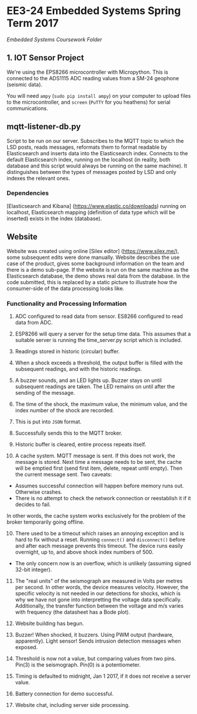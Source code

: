 # EE3-24 Embedded Systems Spring Term 2017
_Embedded Systems Coursework Folder_
## 1. IOT Sensor Project

We're using the EPS8266 microcontroller with Micropython. This is connected to the ADS1115 ADC reading values from a SM-24 geophone (seismic data).

You will need `ampy` (`sudo pip install ampy`) on your computer to upload files to the microcontroller, and `screen` (`PuTTY` for you heathens) for serial communications.

## mqtt-listener-db.py
Script to be run on our server. Subscribes to the MQTT topic to which the LSD posts, reads messages, reformats them to format readable by Elasticsearch and inserts data into the Elasticsearch index. Connects to the default Elasticsearch index, running on the localhost (in reality, both database and this script would always be running on the same machine). It distinguishes between the types of messages posted by LSD and only indexes the relevant ones.
### Dependencies
[Elasticsearch and Kibana] (https://www.elastic.co/downloads) running on localhost, Elasticsearch mapping (definition of data type which will be inserted) exists in the index (database).

## Website
Website was created using online [Silex editor] (https://www.silex.me/), some subsequent edits were done manually. Website describes the use case of the product, gives some background information on the team and there is a demo sub-page. If the website is run on the same machine as the Elasticsearch database, the demo shows real data from the database. In the code submitted, this is replaced by a static picture to illustrate how the consumer-side of the data processing looks like.


### Functionality and Processing Information
1. ADC configured to read data from sensor. ES8266 configured to read data from ADC.

2. ESP8266 will query a server for the setup time data. This assumes that a suitable server is running the time_server.py script which is included.

2. Readings stored in historic (circular) buffer.

3. When a shock exceeds a threshold, the output buffer is filled with the subsequent readings, and with the historic readings.

4. A buzzer sounds, and an LED lights up. Buzzer stays on until subsequent readings are taken. The LED remains on until after the sending of the message.

5. The time of the shock, the maximum value, the  minimum value, and the index number of the shock are recorded.

6. This is put into `JSON` format.

7. Successfully sends this to the MQTT broker.

8. Historic buffer is cleared, entire process repeats itself.

9. A cache system. MQTT message is sent. If this does not work, the message is stored. Next time a message needs to be sent, the cache will be emptied first (send first item, delete, repeat until empty). Then the current message sent. Two caveats:
  * Assumes successful connection will happen before memory runs out. Otherwise crashes.
  * There is no attempt to check the network connection or reestablish it if it decides to fail.

  In other words, the cache system works exclusively for the problem of the broker temporarily going offline.

10. There used to be a timeout which raises an annoying exception and is hard to fix without a reset. Running `connect()` and `disconnect()` before and after each message prevents this timeout. The device runs easily overnight, up to, and above shock index numbers of 500.
  * The only concern now is an overflow, which is unlikely (assuming signed 32-bit integer).

11. The "real units" of the seismograph are measured in Volts per metres per second. In other words, the device measures velocity. However, the specific velocity is not needed in our detections for shocks, which is why we have not gone into interpretting the voltage data specifically. Additionally, the transfer function between the voltage and m/s varies with frequency (the datasheet has a Bode plot).

12. Website building has begun.

13. Buzzer! When shocked, it buzzers. Using PWM output (hardware, apparently). Light sensor! Sends intrusion detection messages when exposed.

14. Threshold is now not a value, but comparing values from two pins. Pin(3) is the seismograph. Pin(0) is a potentiometer.

15. Timing is defaulted to midnight, Jan 1 2017, if it does not receive a server value.

16. Battery connection for demo successful.

17. Website chat, including server side processing.
